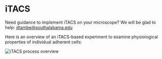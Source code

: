 # iTACS

Need guidance to implement iTACS on your microscope? We will be glad to help: dtambe@southalabama.edu

Here is an overview of an iTACS-based experiment to examine physiological properties of individual adherent cells:

![iTACS process overview](https://user-images.githubusercontent.com/46034811/140856380-4b7b8a27-f6df-4979-9949-197b3c4e3777.png)


